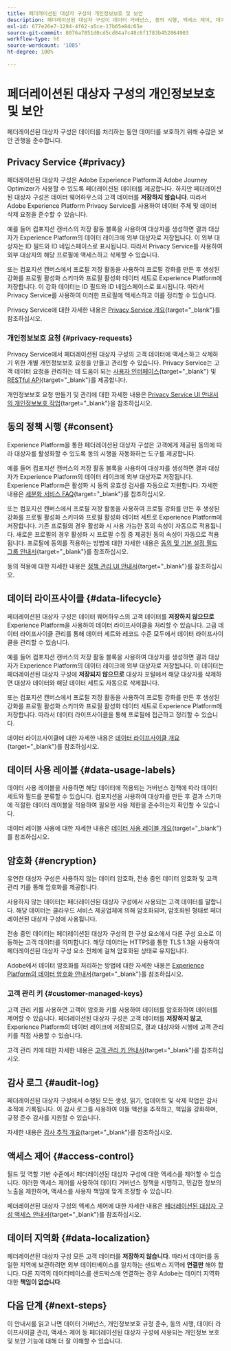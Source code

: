 ```yaml
---
title: 페더레이션된 대상자 구성의 개인정보보호 및 보안
description: 페더레이션된 대상자 구성이 데이터 거버넌스, 동의 시행, 액세스 제어, 데이터 암호화 및 개인정보보호 규정 준수와 같은 기능을 포함하여 사용자 데이터의 개인정보보호 및 보안을 어떻게 처리하는지 알아봅니다.
exl-id: 677e26e7-1294-4f62-a5ce-17b65e84c65e
source-git-commit: 8076a7851d0cd5cd84a7c48c6f1783b452864903
workflow-type: ht
source-wordcount: '1085'
ht-degree: 100%

---
```


# 페더레이션된 대상자 구성의 개인정보보호 및 보안

페더레이션된 대상자 구성은 데이터를 처리하는 동안 데이터를 보호하기 위해 수많은 보안 관행을 준수합니다.

## Privacy Service {#privacy}

페더레이션된 대상자 구성은 Adobe Experience Platform과 Adobe Journey Optimizer가 사용할 수 있도록 페더레이션된 데이터를 제공합니다. 하지만 페더레이션된 대상자 구성은 데이터 웨어하우스의 고객 데이터를 **저장하지 않습니다**. 따라서 Adobe Experience Platform Privacy Service를 사용하여 데이터 주체 및 데이터 삭제 요청을 준수할 수 있습니다.

예를 들어 컴포지션 캔버스의 저장 활동 블록을 사용하여 대상자를 생성하면 결과 대상자가 Experience Platform의 데이터 레이크에 외부 대상자로 저장됩니다. 이 외부 대상자는 ID 필드와 ID 네임스페이스로 표시됩니다. 따라서 Privacy Service를 사용하여 외부 대상자의 해당 프로필에 액세스하고 삭제할 수 있습니다.

또는 컴포지션 캔버스에서 프로필 저장 활동을 사용하여 프로필 강화를 만든 후 생성된 강화를 프로필 활성화 스키마와 프로필 활성화 데이터 세트로 Experience Platform에 저장합니다. 이 강화 데이터는 ID 필드와 ID 네임스페이스로 표시됩니다. 따라서 Privacy Service를 사용하여 이러한 프로필에 액세스하고 이를 정리할 수 있습니다.

Privacy Service에 대한 자세한 내용은 [Privacy Service 개요](https://experienceleague.adobe.com/ko/docs/experience-platform/privacy/home){target="_blank"}를 참조하십시오.

### 개인정보보호 요청 {#privacy-requests}

Privacy Service에서 페더레이션된 대상자 구성의 고객 데이터에 액세스하고 삭제하기 위한 개별 개인정보보호 요청을 만들고 관리할 수 있습니다. Privacy Service는 고객 데이터 요청을 관리하는 데 도움이 되는 [사용자 인터페이스](https://experienceleague.adobe.com/docs/experience-platform/privacy/ui/user-guide.html?lang=ko-KR){target="_blank"} 및 [RESTful API](https://experienceleague.adobe.com/ko/docs/experience-platform/privacy/api/overview){target="_blank"}를 제공합니다.

개인정보보호 요청 만들기 및 관리에 대한 자세한 내용은 [Privacy Service UI 안내서의 개인정보보호 작업](https://experienceleague.adobe.com/ko/docs/experience-platform/privacy/ui/user-guide){target="_blank"}을 참조하십시오.

## 동의 정책 시행 {#consent}

Experience Platform을 통한 페더레이션된 대상자 구성은 고객에게 제공된 동의에 따라 대상자를 활성화할 수 있도록 동의 시행을 자동화하는 도구를 제공합니다.

예를 들어 컴포지션 캔버스의 저장 활동 블록을 사용하여 대상자를 생성하면 결과 대상자가 Experience Platform의 데이터 레이크에 외부 대상자로 저장됩니다. Experience Platform은 활성화 시 동의 유효성 검사를 자동으로 지원합니다. 자세한 내용은 [세분화 서비스 FAQ](https://experienceleague.adobe.com/ko/docs/experience-platform/segmentation/faq#consent){target="_blank"}를 참조하십시오.

또는 컴포지션 캔버스에서 프로필 저장 활동을 사용하여 프로필 강화를 만든 후 생성된 강화를 프로필 활성화 스키마와 프로필 활성화 데이터 세트로 Experience Platform에 저장합니다. 기존 프로필의 경우 활성화 시 사용 가능한 동의 속성이 자동으로 적용됩니다. 새로운 프로필의 경우 활성화 시 프로필 수집 중 제공된 동의 속성이 자동으로 적용됩니다. 프로필에 동의를 적용하는 방법에 대한 자세한 내용은 [동의 및 기본 설정 필드 그룹 안내서](https://experienceleague.adobe.com/ko/docs/experience-platform/xdm/field-groups/profile/consents){target="_blank"}를 참조하십시오.

동의 적용에 대한 자세한 내용은 [정책 관리 UI 안내서](https://experienceleague.adobe.com/ko/docs/experience-platform/data-governance/policies/user-guide#consent-policy){target="_blank"}를 참조하십시오.

## 데이터 라이프사이클 {#data-lifecycle}

페더레이션된 대상자 구성은 데이터 웨어하우스의 고객 데이터를 **저장하지 않으므로** Experience Platform을 사용하여 데이터 라이프사이클을 처리할 수 있습니다. 고급 데이터 라이프사이클 관리를 통해 데이터 세트와 레코드 수준 모두에서 데이터 라이프사이클을 관리할 수 있습니다.

예를 들어 컴포지션 캔버스의 저장 활동 블록을 사용하여 대상자를 생성하면 결과 대상자가 Experience Platform의 데이터 레이크에 외부 대상자로 저장됩니다. 이 데이터는 페더레이션된 대상자 구성에 **저장되지 않으므로** 대상자 포털에서 해당 대상자를 삭제하면 대상자 데이터와 해당 데이터 세트도 자동으로 삭제됩니다.

또는 컴포지션 캔버스에서 프로필 저장 활동을 사용하여 프로필 강화를 만든 후 생성된 강화를 프로필 활성화 스키마와 프로필 활성화 데이터 세트로 Experience Platform에 저장합니다. 따라서 데이터 라이프사이클을 통해 프로필에 접근하고 정리할 수 있습니다.

데이터 라이프사이클에 대한 자세한 내용은 [데이터 라이프사이클 개요](https://experienceleague.adobe.com/ko/docs/experience-platform/data-lifecycle/home){target="_blank"}를 참조하십시오.

## 데이터 사용 레이블 {#data-usage-labels}

데이터 사용 레이블을 사용하면 해당 데이터에 적용되는 거버넌스 정책에 따라 데이터 세트와 필드를 분류할 수 있습니다. 컴포지션을 사용하여 대상자를 만든 후 결과 스키마에 적절한 데이터 레이블을 적용하여 필요한 사용 제한을 준수하는지 확인할 수 있습니다.

데이터 레이블 사용에 대한 자세한 내용은 [데이터 사용 레이블 개요](https://experienceleague.adobe.com/ko/docs/experience-platform/data-governance/labels/overview){target="_blank"}를 참조하십시오.

## 암호화 {#encryption}

유연한 대상자 구성은 사용하지 않는 데이터 암호화, 전송 중인 데이터 암호화 및 고객 관리 키를 통해 암호화를 제공합니다.

사용하지 않는 데이터는 페더레이션된 대상자 구성에서 사용되는 고객 데이터를 말합니다. 해당 데이터는 클라우드 서비스 제공업체에 의해 암호화되며, 암호화된 형태로 페더레이션된 대상자 구성에 사용됩니다.

전송 중인 데이터는 페더레이션된 대상자 구성의 한 구성 요소에서 다른 구성 요소로 이동하는 고객 데이터를 의미합니다. 해당 데이터는 HTTPS를 통한 TLS 1.3을 사용하여 페더레이션된 대상자 구성 요소 전체에 걸쳐 암호화된 상태로 유지됩니다.

Adobe에서 데이터 암호화를 처리하는 방법에 대한 자세한 내용은 [Experience Platform의 데이터 암호화 안내서](https://experienceleague.adobe.com/ko/docs/experience-platform/landing/governance-privacy-security/encryption){target="_blank"}를 참조하십시오.

### 고객 관리 키 {#customer-managed-keys}

고객 관리 키를 사용하면 고객이 암호화 키를 사용하여 데이터를 암호화하여 데이터를 제어할 수 있습니다. 페더레이션된 대상자 구성은 고객 데이터를 **저장하지 않고**, Experience Platform의 데이터 레이크에 저장되므로, 결과 대상자와 시행에 고객 관리 키를 직접 사용할 수 있습니다.

고객 관리 키에 대한 자세한 내용은 [고객 관리 키 안내서](https://experienceleague.adobe.com/ko/docs/experience-platform/landing/governance-privacy-security/customer-managed-keys/overview){target="_blank"}를 참조하십시오.

## 감사 로그 {#audit-log}

페더레이션된 대상자 구성에서 수행된 모든 생성, 읽기, 업데이트 및 삭제 작업은 감사 추적에 기록됩니다. 이 감사 로그를 사용하여 이들 액션을 추적하고, 책임을 강화하며, 규정 준수 감사를 지원할 수 있습니다.

자세한 내용은 [감사 추적 개요](/help/admin/audit-trail.md){target="_blank"}를 참조하십시오.

## 액세스 제어 {#access-control}

필드 및 역할 기반 수준에서 페더레이션된 대상자 구성에 대한 액세스를 제어할 수 있습니다. 이러한 액세스 제어를 사용하여 데이터 거버넌스 정책을 시행하고, 민감한 정보의 노출을 제한하며, 액세스를 사용자 책임에 맞게 조정할 수 있습니다.

페더레이션된 대상자 구성의 액세스 제어에 대한 자세한 내용은 [페더레이션된 대상자 구성 액세스 안내서](/help/start/feature-access.md){target="_blank"}를 참조하십시오.

## 데이터 지역화 {#data-localization}

페더레이션된 대상자 구성 모든 고객 데이터를 **저장하지 않습니다**. 따라서 데이터를 동일한 지역에 보관하려면 외부 데이터베이스를 일치하는 샌드박스 지역에 **연결만** 해야 합니다. 다른 지역의 데이터베이스를 샌드박스에 연결하는 경우 Adobe는 데이터 지역화 대한 **책임이 없습니다**.

## 다음 단계 {#next-steps}

이 안내서를 읽고 나면 데이터 거버넌스, 개인정보보호 규정 준수, 동의 시행, 데이터 라이프사이클 관리, 액세스 제어 등 페더레이션된 대상자 구성에 사용되는 개인정보 보호 및 보안 기능에 대해 더 잘 이해할 수 있습니다.
